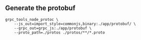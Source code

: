 ## Generate the protobuf
```
grpc_tools_node_protoc \
    --js_out=import_style=commonjs,binary:./app/protobuf/ \
    --grpc_out=grpc_js:./app/protobuf \
    --proto_path=./protos ./protos/**/*.proto
```